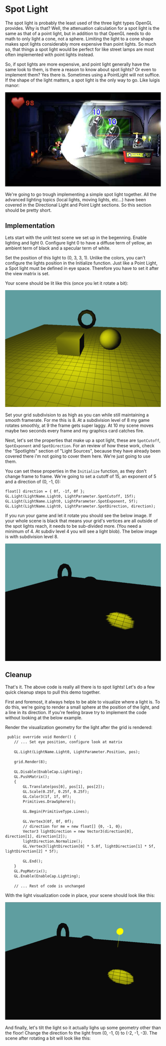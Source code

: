 # Spot Light    
The spot light is probably the least used of the three light types OpenGL provides. Why is that? Well, the attenuation calculation for a spot light is the same as that of a point light, but in addition to that OpenGL needs to do math to only light a cone, not a sphere. Limiting the light to a cone shape makes spot lights considerably more expensive than point lights. So much so, that things a spot light would be perfect for like street lamps are most often implemented with point lights instead.

So, if spot lights are more expensive, and point light generally have the same look to them, is there a reason to know about spot lights? Or even to implement them? Yes there is. Sometimes using a PointLight will not suffice. If the shape of the light matters, a spot light is the only way to go. Like luigis manor:

![LIGHT](luigis_manor.jpg)

We're going to go trough implementing a simple spot light together. All the advanced lighting topics (local lights, moving lights, etc...) have been covered in the Directional Light and Point Light sections. So this section should be pretty short.

## Implementation

Lets start with the unlit test scene we set up in the begenning. 
Enable lighting and light 0. Configure light 0 to have a diffuse term of yellow, an ambient term of black and a specular term of white.

Set the position of this light to  (0, 3, 3, 1). Unlike the colors, you can't configure the lights position in the Initialize function. Just like a Point Light, a Spot light must be defined in eye space. Therefore you have to set it after the view matrix is set.

Your scene should be lit like this (once you let it rotate a bit):

![S1](spot2.png)

Set your grid subdivision to as high as you can while still maintaining a smooth framerate. For me this is 8. At a subdivision level of 8 my game rotates smoothly, at 9 the frame gets super laggy. At 10 my scene moves maybe two seconds every frame and my graphics card catches fire.

Next, let's set the properties that make up a spot light, these are ```SpotCutoff```, ```SpotExponent``` and ```SpotDirection```. For an review of how these work, check the "Spotlights" section of "Light Sources", because they have already been covered there i'm not going to cover them here. We're just going to use them.

You can set these properties in the ```Initialize``` function, as they don't change frame to frame. We're going to set a cutoff of 15, an exponent of 5 and a direction of  (0, -1, 0):

```
float[] direction = { 0f, -1f, 0f };
GL.Light(LightName.Light0, LightParameter.SpotCutoff, 15f);
GL.Light(LightName.Light0, LightParameter.SpotExponent, 5f);
GL.Light(LightName.Light0, LightParameter.SpotDirection, direction);
```

If you run your game and let it rotate you should see the below image. If your whole scene is black that means your grid's vertices are all outside of the spot lights reach, it needs to be sub-divided more. (You need a minimum of 4. At subdiv level 4 you will see a light blob). The below image is with subdivision level 8.

![S3](spot3.png)

## Cleanup
That's it. The above code is really all there is to spot lights! Let's do a few quick cleanup steps to pull this demo together.

First and foremost, it always helps to be able to visualize where a light is. To do this, we're going to render a small sphere at the position of the light, and a line in its direction. If you're feeling brave try to implement the code without looking at the below example.

Render the visualization geometry for the light after the grid is rendered:

```
 public override void Render() {
    // ... Set eye position, configure look at matrix

    GL.Light(LightName.Light0, LightParameter.Position, pos);

    grid.Render(8);

    GL.Disable(EnableCap.Lighting);
    GL.PushMatrix();
    {
        GL.Translate(pos[0], pos[1], pos[2]);
        GL.Scale(0.25f, 0.25f, 0.25f);
        GL.Color3(1f, 1f, 0f);
        Primitives.DrawSphere();

        GL.Begin(PrimitiveType.Lines);
        
        GL.Vertex3(0f, 0f, 0f);
        // direction for me = new float[] {0, -1, 0};
        Vector3 lightDirection = new Vector3(direction[0], direction[1], direction[2]);
        lightDirection.Normalize();
        GL.Vertex3(lightDirection[0] * 5.0f, lightDirection[1] * 5f, lightDirection[2] * 5f);
        
        GL.End();
    }
    GL.PopMatrix();
    GL.Enable(EnableCap.Lighting);
    
    // ... Rest of code is unchanged
```

With the light visualization code in place, your scene should look like this:

![S4](spot4.png)

And finally, let's tilt the light so it actually lighs up some geometry other than the floor! Change the direction fo the light from (0, -1, 0) to (-2, -1, -3). The scene after rotating a bit will look like this:


